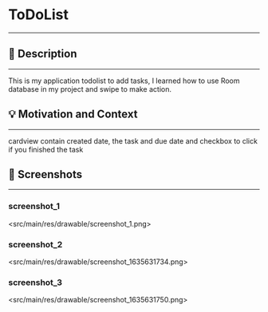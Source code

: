 #  ToDoList
---

<!--- Replace <AbdulazizAlhothali> with your Github Username and <ToDoList> with the name of your repository. -->
<!--- You can find both of these in the url bar when you open your repository in github. -->


## :scroll: Description
---
This is my application todolist to add tasks, I learned how to use Room database in my project and swipe to make action. 


## :bulb: Motivation and Context
---
cardview contain created date, the task and due date and checkbox to click if you finished the task


## :camera_flash: Screenshots
---
### screenshot_1
<src/main/res/drawable/screenshot_1.png>

### screenshot_2
<src/main/res/drawable/screenshot_1635631734.png>

### screenshot_3
<src/main/res/drawable/screenshot_1635631750.png>